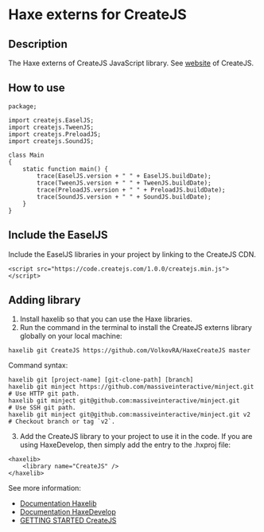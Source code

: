 # Haxe externs for CreateJS

Description
------------------------------

The Haxe externs of CreateJS JavaScript library.
See [website](https://www.createjs.com/ "CreateJS website") of CreateJS.

How to use
------------------------------

```
package;

import createjs.EaselJS;
import createjs.TweenJS;
import createjs.PreloadJS;
import createjs.SoundJS;

class Main
{
	static function main() {
		trace(EaselJS.version + " " + EaselJS.buildDate);
		trace(TweenJS.version + " " + TweenJS.buildDate);
		trace(PreloadJS.version + " " + PreloadJS.buildDate);
		trace(SoundJS.version + " " + SoundJS.buildDate);
	}
}
```

Include the EaselJS
------------------------------

Include the EaselJS libraries in your project by linking to the CreateJS CDN.
```
<script src="https://code.createjs.com/1.0.0/createjs.min.js"></script>
```

Adding library
------------------------------

1. Install haxelib so that you can use the Haxe libraries.
2. Run the command in the terminal to install the CreateJS externs library globally on your local machine:
```
haxelib git CreateJS https://github.com/VolkovRA/HaxeCreateJS master
```
Command syntax:
```
haxelib git [project-name] [git-clone-path] [branch]
haxelib git minject https://github.com/massiveinteractive/minject.git         # Use HTTP git path.
haxelib git minject git@github.com:massiveinteractive/minject.git             # Use SSH git path.
haxelib git minject git@github.com:massiveinteractive/minject.git v2          # Checkout branch or tag `v2`.
```
3. Add the CreateJS library to your project to use it in the code. If you are using HaxeDevelop, then simply add the entry to the .hxproj file:
```
<haxelib>
	<library name="CreateJS" />
</haxelib>
```

See more information:
 * [Documentation Haxelib](https://lib.haxe.org/documentation/using-haxelib/ "Using Haxelib")
 * [Documentation HaxeDevelop](https://haxedevelop.org/configure-haxe.html "Configure Haxe")
 * [GETTING STARTED CreateJS](https://www.createjs.com/getting-started "OFFICIAL TUTORIALS")